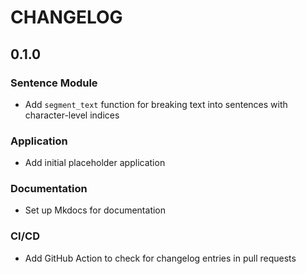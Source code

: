 # CHANGELOG

## 0.1.0

### Sentence Module

- Add `segment_text` function for breaking text into sentences with character-level indices

### Application

- Add initial placeholder application

### Documentation

- Set up Mkdocs for documentation

### CI/CD

- Add GitHub Action to check for changelog entries in pull requests
